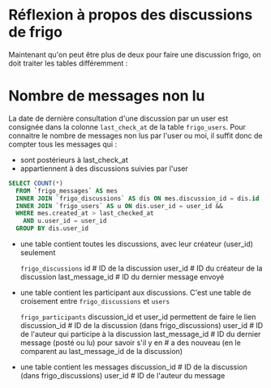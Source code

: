 # Réflexion à propos des discussions de frigo

Maintenant qu'on peut être plus de deux pour faire une discussion frigo, on doit traiter les tables différemment :

# Nombre de messages non lu

La date de dernière consultation d'une discussion par un user est consignée dans la colonne `last_check_at` de la table `frigo_users`. Pour connaitre le nombre de messages non lus par l'user ou moi, il suffit donc de compter tous les messages qui :
  * sont postérieurs à last_check_at
  * appartiennent à des discussions suivies par l'user

  ~~~SQL
  SELECT COUNT(*)
    FROM `frigo_messages` AS mes
    INNER JOIN `frigo_discussions` AS dis ON mes.discussion_id = dis.id
    INNER JOIN `frigo_users` AS u ON dis.user_id = user_id &&
    WHERE mes.created_at > last_checked_at
      AND u.user_id = user_id
    GROUP BY dis.user_id
  ~~~

* une table contient toutes les discussions, avec leur créateur (user_id) seulement

  `frigo_discussions`
  id        # ID de la discussion
  user_id   # ID du créateur de la discussion
  last_message_id # ID du dernier message envoyé

* une table contient les participant aux discussions. C'est une table de croisement entre `frigo_discussions` et `users`

  `frigo_participants`
  discussion_id et user_id permettent de faire le lien
  discussion_id   # ID de la discussion (dans frigo_discussions)
  user_id         # ID de l'auteur qui participe à la discussion
  last_message_id # ID du dernier message (posté ou lu) pour savoir s'il y en
                  # a des nouveau (en le comparent au last_message_id de la discussion)


* une table contient les messages
  discussion_id   # ID de la discussion (dans frigo_discussions)
  user_id         # ID de l'auteur du message

